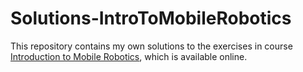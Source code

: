 # Solutions-IntroToMobileRobotics
This repository contains my own solutions to the exercises in course
[Introduction to Mobile Robotics](http://ais.informatik.uni-freiburg.de/teaching/ss21/robotics/), which is available online.
